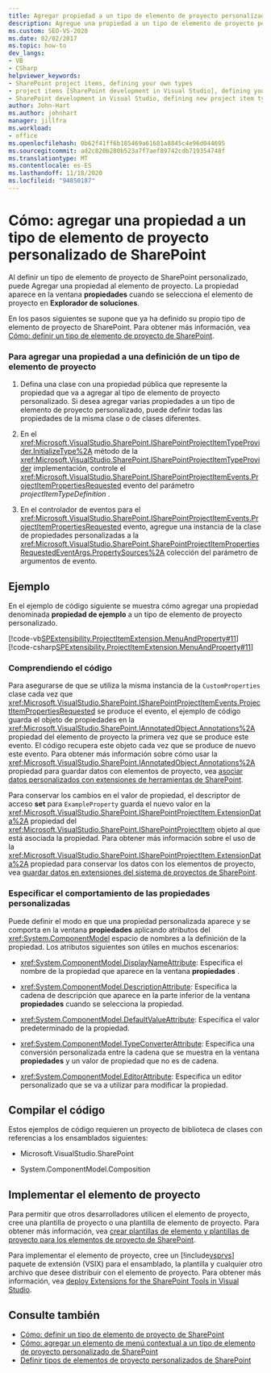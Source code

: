 ```yaml
---
title: Agregar propiedad a un tipo de elemento de proyecto personalizado de SharePoint
description: Agregue una propiedad a un tipo de elemento de proyecto personalizado de SharePoint. La propiedad aparece en el ventana Propiedades cuando se selecciona el elemento de proyecto en Explorador de soluciones.
ms.custom: SEO-VS-2020
ms.date: 02/02/2017
ms.topic: how-to
dev_langs:
- VB
- CSharp
helpviewer_keywords:
- SharePoint project items, defining your own types
- project items [SharePoint development in Visual Studio], defining your own types
- SharePoint development in Visual Studio, defining new project item types
author: John-Hart
ms.author: johnhart
manager: jillfra
ms.workload:
- office
ms.openlocfilehash: 0b62f41ff6b185469a61681a8845c4e96d044695
ms.sourcegitcommit: ad2c820b280b523a7f7aef89742cdb719354748f
ms.translationtype: MT
ms.contentlocale: es-ES
ms.lasthandoff: 11/18/2020
ms.locfileid: "94850187"
---
```

# <a name="how-to-add-a-property-to-a-custom-sharepoint-project-item-type"></a>Cómo: agregar una propiedad a un tipo de elemento de proyecto personalizado de SharePoint
  Al definir un tipo de elemento de proyecto de SharePoint personalizado, puede Agregar una propiedad al elemento de proyecto. La propiedad aparece en la ventana **propiedades** cuando se selecciona el elemento de proyecto en **Explorador de soluciones**.

 En los pasos siguientes se supone que ya ha definido su propio tipo de elemento de proyecto de SharePoint. Para obtener más información, vea [Cómo: definir un tipo de elemento de proyecto de SharePoint](../sharepoint/how-to-define-a-sharepoint-project-item-type.md).

### <a name="to-add-a-property-to-a-definition-of-a-project-item-type"></a>Para agregar una propiedad a una definición de un tipo de elemento de proyecto

1. Defina una clase con una propiedad pública que represente la propiedad que va a agregar al tipo de elemento de proyecto personalizado. Si desea agregar varias propiedades a un tipo de elemento de proyecto personalizado, puede definir todas las propiedades de la misma clase o de clases diferentes.

2. En el <xref:Microsoft.VisualStudio.SharePoint.ISharePointProjectItemTypeProvider.InitializeType%2A> método de la <xref:Microsoft.VisualStudio.SharePoint.ISharePointProjectItemTypeProvider> implementación, controle el <xref:Microsoft.VisualStudio.SharePoint.ISharePointProjectItemEvents.ProjectItemPropertiesRequested> evento del parámetro *projectItemTypeDefinition* .

3. En el controlador de eventos para el <xref:Microsoft.VisualStudio.SharePoint.ISharePointProjectItemEvents.ProjectItemPropertiesRequested> evento, agregue una instancia de la clase de propiedades personalizadas a la <xref:Microsoft.VisualStudio.SharePoint.SharePointProjectItemPropertiesRequestedEventArgs.PropertySources%2A> colección del parámetro de argumentos de evento.

## <a name="example"></a>Ejemplo
 En el ejemplo de código siguiente se muestra cómo agregar una propiedad denominada **propiedad de ejemplo** a un tipo de elemento de proyecto personalizado.

 [!code-vb[SPExtensibility.ProjectItemExtension.MenuAndProperty#11](../sharepoint/codesnippet/VisualBasic/projectitemmenuandproperty/extension/projectitemtypeproperty.vb#11)]
 [!code-csharp[SPExtensibility.ProjectItemExtension.MenuAndProperty#11](../sharepoint/codesnippet/CSharp/projectitemmenuandproperty/extension/projectitemtypeproperty.cs#11)]

### <a name="understand-the-code"></a>Comprendiendo el código
 Para asegurarse de que se utiliza la misma instancia de la `CustomProperties` clase cada vez que <xref:Microsoft.VisualStudio.SharePoint.ISharePointProjectItemEvents.ProjectItemPropertiesRequested> se produce el evento, el ejemplo de código guarda el objeto de propiedades en la <xref:Microsoft.VisualStudio.SharePoint.IAnnotatedObject.Annotations%2A> propiedad del elemento de proyecto la primera vez que se produce este evento. El código recupera este objeto cada vez que se produce de nuevo este evento. Para obtener más información sobre cómo usar la <xref:Microsoft.VisualStudio.SharePoint.IAnnotatedObject.Annotations%2A> propiedad para guardar datos con elementos de proyecto, vea [asociar datos personalizados con extensiones de herramientas de SharePoint](../sharepoint/associating-custom-data-with-sharepoint-tools-extensions.md).

 Para conservar los cambios en el valor de propiedad, el descriptor de acceso **set** para `ExampleProperty` guarda el nuevo valor en la <xref:Microsoft.VisualStudio.SharePoint.ISharePointProjectItem.ExtensionData%2A> propiedad del <xref:Microsoft.VisualStudio.SharePoint.ISharePointProjectItem> objeto al que está asociada la propiedad. Para obtener más información sobre el uso de la <xref:Microsoft.VisualStudio.SharePoint.ISharePointProjectItem.ExtensionData%2A> propiedad para conservar los datos con los elementos de proyecto, vea [guardar datos en extensiones del sistema de proyectos de SharePoint](../sharepoint/saving-data-in-extensions-of-the-sharepoint-project-system.md).

### <a name="specify-the-behavior-of-custom-properties"></a>Especificar el comportamiento de las propiedades personalizadas
 Puede definir el modo en que una propiedad personalizada aparece y se comporta en la ventana **propiedades** aplicando atributos del <xref:System.ComponentModel> espacio de nombres a la definición de la propiedad. Los atributos siguientes son útiles en muchos escenarios:

- <xref:System.ComponentModel.DisplayNameAttribute>: Especifica el nombre de la propiedad que aparece en la ventana **propiedades** .

- <xref:System.ComponentModel.DescriptionAttribute>: Especifica la cadena de descripción que aparece en la parte inferior de la ventana **propiedades** cuando se selecciona la propiedad.

- <xref:System.ComponentModel.DefaultValueAttribute>: Especifica el valor predeterminado de la propiedad.

- <xref:System.ComponentModel.TypeConverterAttribute>: Especifica una conversión personalizada entre la cadena que se muestra en la ventana **propiedades** y un valor de propiedad que no es de cadena.

- <xref:System.ComponentModel.EditorAttribute>: Especifica un editor personalizado que se va a utilizar para modificar la propiedad.

## <a name="compile-the-code"></a>Compilar el código
 Estos ejemplos de código requieren un proyecto de biblioteca de clases con referencias a los ensamblados siguientes:

- Microsoft.VisualStudio.SharePoint

- System.ComponentModel.Composition

## <a name="deploy-the-project-item"></a>Implementar el elemento de proyecto
 Para permitir que otros desarrolladores utilicen el elemento de proyecto, cree una plantilla de proyecto o una plantilla de elemento de proyecto. Para obtener más información, vea [crear plantillas de elemento y plantillas de proyecto para los elementos de proyecto de SharePoint](../sharepoint/creating-item-templates-and-project-templates-for-sharepoint-project-items.md).

 Para implementar el elemento de proyecto, cree un [!include[vsprvs](../sharepoint/includes/vsprvs-md.md)] paquete de extensión (VSIX) para el ensamblado, la plantilla y cualquier otro archivo que desee distribuir con el elemento de proyecto. Para obtener más información, vea [deploy Extensions for the SharePoint Tools in Visual Studio](../sharepoint/deploying-extensions-for-the-sharepoint-tools-in-visual-studio.md).

## <a name="see-also"></a>Consulte también
- [Cómo: definir un tipo de elemento de proyecto de SharePoint](../sharepoint/how-to-define-a-sharepoint-project-item-type.md)
- [Cómo: agregar un elemento de menú contextual a un tipo de elemento de proyecto personalizado de SharePoint](../sharepoint/how-to-add-a-shortcut-menu-item-to-a-custom-sharepoint-project-item-type.md)
- [Definir tipos de elementos de proyecto personalizados de SharePoint](../sharepoint/defining-custom-sharepoint-project-item-types.md)
